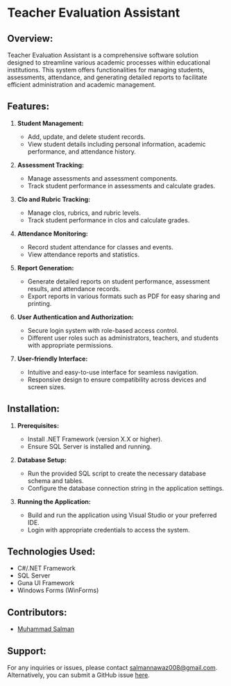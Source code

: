 # Teacher Evaluation Assistant

## Overview:
Teacher Evaluation Assistant is a comprehensive software solution designed to streamline various academic processes within educational institutions. This system offers functionalities for managing students, assessments, attendance, and generating detailed reports to facilitate efficient administration and academic management.

## Features:
1. **Student Management:**
   - Add, update, and delete student records.
   - View student details including personal information, academic performance, and attendance history.

2. **Assessment Tracking:**
   - Manage assessments and assessment components.
   - Track student performance in assessments and calculate grades.

3. **Clo and Rubric Tracking:**
   - Manage clos, rubrics, and rubric levels.
   - Track student performance in clos and calculate grades.     
   
4. **Attendance Monitoring:**
   - Record student attendance for classes and events.
   - View attendance reports and statistics.

5. **Report Generation:**
   - Generate detailed reports on student performance, assessment results, and attendance records.
   - Export reports in various formats such as PDF for easy sharing and printing.

6. **User Authentication and Authorization:**
   - Secure login system with role-based access control.
   - Different user roles such as administrators, teachers, and students with appropriate permissions.

7. **User-friendly Interface:**
   - Intuitive and easy-to-use interface for seamless navigation.
   - Responsive design to ensure compatibility across devices and screen sizes.

## Installation:
1. **Prerequisites:**
   - Install .NET Framework (version X.X or higher).
   - Ensure SQL Server is installed and running.

2. **Database Setup:**
   - Run the provided SQL script to create the necessary database schema and tables.
   - Configure the database connection string in the application settings.

3. **Running the Application:**
   - Build and run the application using Visual Studio or your preferred IDE.
   - Login with appropriate credentials to access the system.

## Technologies Used:
- C#/.NET Framework
- SQL Server
- Guna UI Framework
- Windows Forms (WinForms)

## Contributors:
- [Muhammad Salman](https://github.com/SalmanNawaz921)


## Support:
For any inquiries or issues, please contact salmannawaz008@gmail.com. Alternatively, you can submit a GitHub issue [here](https://github.com/SalmanNawaz921/Teacher-Evaluation-Assistant/issues).
